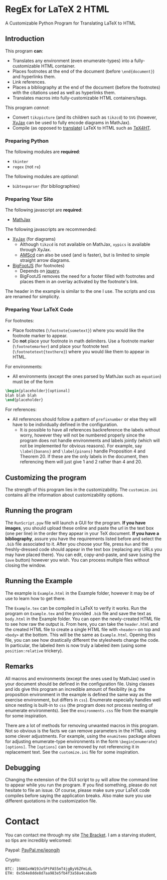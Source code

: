 # RegEx for LaTeX 2 HTML
A Customizable Python Program for Translating LaTeX to HTML

## Introduction
This program **can**:
* Translates any environment (even enumerate-types) into a fully-customizable HTML container.
* Places footnotes at the end of the document (before `\end{document}`) and hyperlinks them.
* Link references.
* Places a bibliography at the end of the document (before the footnotes) with the citations used as well as hyperlinks them.
* Translates macros into fully-customizable HTML containers/tags.

This program *cannot*:
* Convert `tikzpicture` (and its children such as `tikzcd`) to `SVG` (however, [XyJax](http://sonoisa.github.io/xyjax/xyjax.html) can be used to fully encode diagrams in MathJax).
* Compile (as opposed to [translate](https://en.oxforddictionaries.com/definition/translation)) LaTeX to HTML such as [TeX4HT](https://tug.org/tex4ht/).

### Preparing Python
The following modules are **required**:
* `tkinter`
* `regex` (not `re`)

The following modules are *optional*: 
* `bibtexparser` (for bibliographies)

### Preparing Your Site
The following javascript are **required**:
* [MathJax](https://cdnjs.cloudflare.com/ajax/libs/mathjax/2.7.5/MathJax.js?config=TeX-AMS_HTML)

The following javascripts are recommended:
* [XyJax](http://sonoisa.github.io/xyjax/xyjax.html) (for diagrams)
  * Although `tikzcd` is not available on MathJax, `xypics` is available through XyJax.
  * [AMScd](http://docs.mathjax.org/en/latest/tex.html#amscd) can also be used (and is faster), but is limited to simple straight arrow diagrams.
* [BigFootJS](http://www.bigfootjs.com/) (for footnotes)
  * Depends on [jquery](https://code.jquery.com/jquery-3.3.1.min.js).
  * BigFootJS removes the need for a footer filled with footnotes and places them in an overlay activated by the footnote's link.

The header in the example is similar to the one I use. The scripts and css are renamed for simplicity.

### Preparing Your LaTeX Code
For footnotes:
* Place footnotes (`\footnote{sometext}`) where you would like the footnote marker to appear.
* Do **not** place your footnote in math delimiters. Use a footnote marker (`\footnotemarker`) and place your footnote text    (`\footnotetext{texthere}`) where you would like them to appear in HTML.

For environments:
* All environments (except the ones parsed by MathJax such as `equation`) must be of the form
```latex
\begin{placeholder}[optional]
blah blah blah
\end{placeholder}
```

For references:
* All references should follow a pattern of `prefixnumber` or else they will have to be individually defined in the configuration.
  * It *is* possible to have all references backreference the labels without worry, however they will not be numbered properly since the program does not handle environments and labels jointly (which will not be implemented for obvious reasons). For example, say `\label{banans}` and `\label{pinans}` handle Proposition 4 and Theorem 20. If these are the only labels in the document, then referencing them will just give 1 and 2 rather than 4 and 20.

## Customizing the program
The strength of this program lies in the customizability. The `customize.ini` contains all the information about customizability options.

## Running the program
The ``RunScript.pyw`` file will launch a GUI for the program. **If you have images**, you should upload these online and paste the url in the text box (one per line) in the order they appear in your TeX document. **If you have a bibliography**, assure you have the requirements listed before and select the `.bib` file associated to it. After you choose your file, press `Run` and the freshly-dressed code should appear in the text box (replacing any URLs you may have placed there). You can edit, copy-and-paste, and save (using the ``Save`` button) however you wish. You can process multiple files without closing the window.

## Running the Example
The example is `Example.html` in the Example folder, however it may be of use to learn how to get there.

The `Example.tex` can be compiled in LaTeX to verify it works. Run the program on `Example.tex` and the provided `.bib` file and save the text as `body.html` in the Example folder. You can open the newly-created HTML file to see how raw the output is. From here, you can take the `header.html` and the created HTML file to create a single HTML file with `<header>` on top and `<body>` at the bottom. This will be the same as `Example.html`. Opening this file, you can see how drastically different the stylesheets change the code. In particular, the labeled item is now truly a labeled item (using some `position:relative` trickery). 

## Remarks

All macros and environments (except the ones used by MathJax) used in your document should be defined in the configuration file. Using classes and ids give this program an incredible amount of flexibility (e.g. the proposition environment in the example is defined the same way as the exercise environment, but differs in `css`). Enumerate especially handles well since nesting is built-in to `css` (the program does not process nesting of enumerate environments). See the `environments.css` file from the example for some inspiration.

There are a lot of methods for removing unwanted macros in this program. Not so obvious is the facts we can remove parameters in the HTML using some clever adjustments. For example, using the `enumitems` package allows for adjusting enumerate-type environments in the form `\begin{enumerate}[options]`. The `[options]` can be removed by not referencing it in replacement text. See the `customize.ini` file for some inspiration.

## Debugging

Changing the extension of the GUI script to `py` will allow the command line to appear while you run the program. If you find something, please do not hesitate to file an issue. Of course, please make sure your LaTeX code compiles before saying the application breaks. Also make sure you use different quotations in the customization file.

# Contact

You can contact me through my site [The Bracket](https://www.jeongjh.com/about-contact/). I am a starving student, so tips are incredibly welcomed: 

Paypal: [PayPal.me/jeongjh](https://www.paypal.me/jeongjh)

Crypto:
```
BTC: 19AKGxHW19Jx5PtPA55mT4jgByV6ZFmLdL
ETH: 0x5b4e8dde8d7aa983e5fb4f3a58a4cabadb
